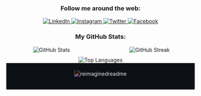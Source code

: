 <div align="center">
  <h3>Follow me around the web:</h3>
  <p>
    <a href="https://www.linkedin.com/in/sohal-singh-90a59227b/" target="_blank">
      <img src="https://img.shields.io/badge/LinkedIn-%230077B5.svg?&style=for-the-badge&logo=linkedin&logoColor=white" alt="LinkedIn">
    </a>
    <a href="https://www.instagram.com/_sohal_singh_" target="_blank">
      <img src="https://img.shields.io/badge/Instagram-%23E4405F.svg?&style=for-the-badge&logo=instagram&logoColor=white" alt="Instagram">
    </a>
    <a href="https://twitter.com/_sohal_singh_" target="_blank">
      <img src="https://img.shields.io/badge/Twitter-%231DA1F2.svg?&style=for-the-badge&logo=twitter&logoColor=white" alt="Twitter">
    </a>
    <a href="https://facebook.com/profile.php?id=100069792408547" target="_blank">
      <img src="https://img.shields.io/badge/Facebook-%231DA1F2.svg?&style=for-the-badge&logo=facebook&logoColor=white" alt="Facebook">
    </a>
  </p>
  <h3>My GitHub Stats:</h3>
  <div style="display: flex; justify-content: space-around;">
    <div style="flex: 1; margin-right: 10px;">
      <img src="https://github-readme-stats.vercel.app/api?username=sohalsingh&theme=dark&show_icons=true&hide_border=true&count_private=true" alt="GitHub Stats">
    </div>
    <div style="flex: 1; margin-left: 10px;">
      <img src="https://github-readme-streak-stats.herokuapp.com/?user=sohalsingh&theme=dark&hide_border=true" alt="GitHub Streak">
    </div>
  </div>
  <div style="margin-top: 10px;">
    <img src="https://github-readme-stats.vercel.app/api/top-langs/?username=sohalsingh&theme=dark&layout=compact&hide_border=true" alt="Top Languages">
  </div>
</div>
<div style="background-color: #0d1117; padding: 20px; text-align: center;">
  <img src="https://myreadme.vercel.app/api/embed/sohalsingh?panels=userstatistics,toprepositories,toplanguages,commitgraph" alt="reimaginedreadme" style="max-width: 100%; filter: invert(1);">

  <p style="color: #c9d1d9; font-style: italic; margin-top: 10px;"></p>
</div>


